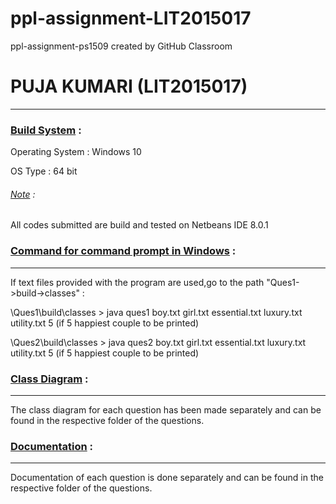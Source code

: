 # ppl-assignment-LIT2015017
ppl-assignment-ps1509 created by GitHub Classroom


<h1>PUJA KUMARI (LIT2015017)</h1>
<hr>

<h3><u>Build System</u> :</h3><p>
Operating System : Windows 10 <p>
OS Type : 64 bit<p>
<h6><u>Note</u> :</h6> All codes submitted are build and tested on Netbeans IDE 8.0.1<p>

<h3><u>Command for command prompt in Windows</u> :</h3><hr>
If text files provided with the program are used,go to the path "Ques1->build->classes" :<p>
\Ques1\build\classes > java ques1 boy.txt  girl.txt  essential.txt  luxury.txt  utility.txt  5 (if 5 happiest couple to be printed)
<p>
\Ques2\build\classes > java ques2 boy.txt  girl.txt  essential.txt  luxury.txt  utility.txt  5 (if 5 happiest couple to be printed)


<h3><u>Class Diagram</u> :</h3><hr>
The class diagram for each question has been made separately and can be found in the respective folder of the questions.

<h3><u>Documentation</u> :</h3><hr>
Documentation of each question is done separately and can be found in the respective folder of the questions.
